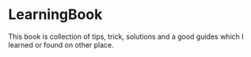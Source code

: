 # LearningBook

This book is collection of tips, trick, solutions and a good guides which I learned or found on other place.
